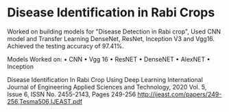 # Disease Identification in Rabi Crops
 
Worked on building models for "Disease Detection in Rabi crop", Used CNN model and Transfer Learning DenseNet, ResNet, Inception V3 and Vgg16. Achieved the testing accuracy of 97.41%.

Models Worked on:
•	CNN
•	Vgg 16
•	ResNET
•	DenseNET
•	AlexNET
•	Inception

Disease Identification In Rabi Crop Using Deep Learning
International Journal of Engineering Applied Sciences and Technology, 2020
Vol. 5, Issue 6, ISSN No. 2455-2143, Pages 249-256
http://ijeast.com/papers/249-256,Tesma506,IJEAST.pdf 

